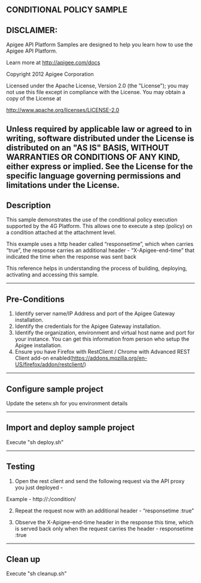 CONDITIONAL POLICY SAMPLE----------------------------------------------DISCLAIMER: --------------------------Apigee API Platform Samples are designed to help you learn how to usethe Apigee API Platform.Learn more at http://apigee.com/docs Copyright 2012 Apigee CorporationLicensed under the Apache License, Version 2.0 (the "License"); you may not usethis file except in compliance with the License. You may obtain a copyof the License athttp://www.apache.org/licenses/LICENSE-2.0Unless required by applicable law or agreed to in writing, softwaredistributed under the License is distributed on an "AS IS" BASIS,WITHOUT WARRANTIES OR CONDITIONS OF ANY KIND, either express or implied.See the License for the specific language governing permissions andlimitations under the License.--------------------------Description--------------------------This sample demonstrates the use of the conditional policy execution supported by the 4G Platform. This allows one to execute a step (policy) on a condition attached at the attachment level.This example uses a http header called “responsetime”, which when carries “true”, the response carries an additional header - “X-Apigee-end-time” that indicated the time when the response was sent backThis reference helps in understanding the process of building, deploying, activating and accessing this sample.--------------------------Pre-Conditions--------------------------1. Identify server name/IP Address and port of the Apigee Gateway installation.2. Identify the credentials for the Apigee Gateway installation.3. Identify the organization, environment and virtual host name and port for your instance.You can get this information from person who setup the Apigee installation.4. Ensure you have Firefox with RestClient / Chrome with Advanced REST Client add-on enabled(https://addons.mozilla.org/en-US/firefox/addon/restclient/)--------------------------Configure sample project--------------------------Update the setenv.sh for you environment details--------------------------Import and deploy sample project--------------------------Execute "sh deploy.sh"--------------------------Testing--------------------------1. Open the rest client and send the following request via the API proxy you just deployed - Example - http://<gateway-ip>:<port>/condition/2. Repeat the request now with an additional header - “responsetime :true”3. Observe the X-Apigee-end-time header in the response this time, which is served back only when the request carries the header - responsetime :true--------------------------Clean up--------------------------Execute "sh cleanup.sh"